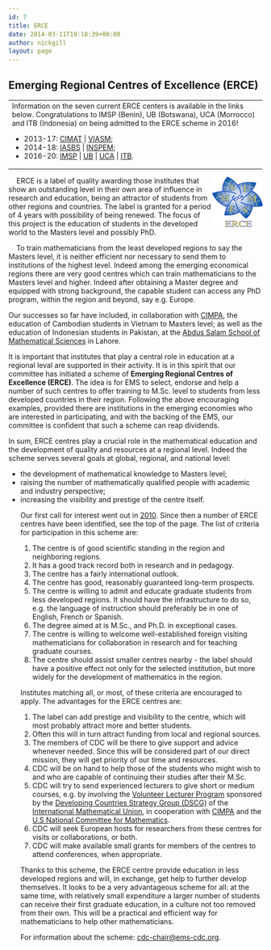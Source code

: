 ```yaml
---
id: 7
title: ERCE
date: 2014-03-11T19:18:39+00:00
author: nickgill
layout: page
---
```


<h2>Emerging Regional Centres of Excellence (ERCE)</H2>

<table class="announcement">
<tr><td align=left>
Information on the seven current ERCE centers is available in the links below. Congratulations to IMSP (Benin), UB (Botswana), UCA (Morrocco) and ITB (Indonesia) on being admitted to the ERCE scheme in 2016! <br>
<ul>
<li> 2013-17: <a href = "erce_cimat.php">CIMAT</a> | <a href = "erce_viasm.php">VIASM</a>;
<li> 2014-18: <a href = "erce_iasbs.php">IASBS</a> | <a href = "erce_inspem.php">INSPEM</a>;
<li> 2016-20: <a href = "erce_imsp.php">IMSP</a> | <a href = "erce_ub.php">UB</a>  | <a href = "erce_uca.php">UCA</a> | <a href = "erce_itb.php">ITB</a>.
</ul>
</td></tr></table>

<p><img src="images/ems_erce.jpg" border="0" height="100" width="100" align=right> 
&nbsp; &nbsp; 
ERCE is a label of quality awarding those institutes that show an outstanding level in their own area of influence in research and education, being an attractor of students from other regions and countries. The label is granted for a period of 4 years with possibility of being renewed. The focus of this project is the education of students in the developed world to the Masters level and possibly PhD. <!--We aim to tailor our approach so that it is appropriate to the different levels of development that exist in different parts of the world. Our first call for interest went out in <a href = "erceadv10.pdf">2010</a>, another followed in <a href = "ercdadv12.pdf">2012</a>, and a third in <a href="erceadv13.pdf">2013</a>.</p>-->
</p><p>
&nbsp; &nbsp;  
To train mathematicians from the least developed regions to say the Masters level, it is neither efficient nor necessary to send them to institutions of the highest level. Indeed among the  emerging economical regions there are very good centres which can train mathematicians to the Masters level and higher. Indeed after obtaining a Master degree and equipped with strong background, the capable student can access any PhD program, within the region and beyond, say e.g. Europe.  
<!--
Among these we can cite many in Brazil, China, India, South Africa, 
Vietnam, etc.   
After the Master's degree, if the student is capable, 
then we can try to find ways of sending him or her to Europe to do a
Ph.D.-->  
</p><p>
Our successes so far have included, in collaboration with 
<a href="http://www.cimpa-icpam.org/">CIMPA</a>, the education of Cambodian students in Vietnam to Masters level; as well as the education of Indonesian students in Pakistan, at the <a href = "http://www.sms.edu.pk/">Abdus Salam School of Mathematical Sciences</a> in Lahore.
</p><p>
It is important that institutes that play a central role in education at a regional leval are supported in their activity.
It is in this spirit that our committee has initiated a scheme of 
<b> Emerging Regional Centres of Excellence (ERCE)</b>.  The idea is for EMS
to select, endorse and help a number of such centres to offer training
to M.Sc. level to students from less developed countries in their 
region. Following the above encouraging examples, provided there are 
institutions in the emerging economies who are interested in 
participating, and with the backing of the EMS, our committee is 
confident that such a scheme can reap dividends.
</p><p>
In sum, ERCE centres play a crucial role in the mathematical education and the development of quality and resources at a regional level. Indeed the scheme serves  several goals at global, regional, and national level:
<ul>
<li>    the development of mathematical knowledge to Masters level;
<li>    raising the number of mathematically qualified people with academic and industry perspective;
<li>    increasing the visibility and prestige of the centre itself.
</p><p>
Our first call for interest went out in <a href = "erceadv10.pdf">2010</a>.  Since then a number of ERCE centres have been identified, see the top of the page. The list of criteria for participation in this scheme are:
<ol>
<li> The centre is of good scientific standing in the region 
       and neighboring regions.
<li> It has a good track record both in research and in pedagogy.
<li> The centre has a fairly international outlook.
<li> The centre has good, reasonably guaranteed long-term prospects.
<li> The centre is willing to admit and educate graduate
       students from less developed regions.  It should have the
       infrastructure to do so, e.g. the language of instruction should 
       preferably be in one of English, 
       French or Spanish. 
<li> The degree aimed at is M.Sc., and Ph.D. in exceptional cases.
<li> The centre is willing to welcome well-established 
       foreign visiting mathematicians for collaboration in research 
       and for teaching graduate courses.
<li>The centre should assist smaller centres nearby - the label should have a positive effect not only for the selected institution, but more widely for the development of mathematics in the region.
</ol>
</p><p>
Institutes matching all, or most, of these criteria are encouraged to apply. The advantages for the ERCE centres are:
<ol>
<li>    The label can add prestige and visibility to the centre, which will most probably attract more and better students. 
<li>    Often this will in turn attract funding from local and regional sources. 
<li>    The members of CDC will be there to give support and advice whenever needed. Since this will be considered part of our direct mission, they will get priority of our time and resources.
<li>    CDC will be on hand to help those of the students who might wish to and who are capable of continuing their studies after their M.Sc.
<li>    CDC will try to send experienced lecturers to give short or medium courses, e.g. by involving the <a href =  "http://www.math.osu.edu/~imu.cdc/vlp/">Volunteer Lecturer Program</a> sponsored by the <a href = "http://www.math.osu.edu/~imu.cdc/dcsg/activities.php">Developing Countries Strategy Group (DSCG)</a> of the <a href = "http://www.mathunion.org/">International Mathematical Union</a>, in cooperation with <a href = "http://www.cimpa-icpam.org/">CIMPA</a> and the <a href = "http://sites.nationalacademies.org/PGA/biso/IMU/index.htm">U.S National Committee for Mathematics</a>. 
<li>    CDC will seek European hosts for researchers from these centres for visits or collaborations, or both.
<li>    CDC will make available small grants for members of the centres to attend conferences, when appropriate. 
</ol></p><p>
Thanks to this scheme, the ERCE centre provide education in less developed regions and will, in exchange, get help to further develop themselves. It looks to be a very advantageous scheme for all: at the same time, with relatively small expenditure a larger number of students can receive their first graduate education, in a culture not too removed from their own. This will be a practical and efficient way for mathematicians to help other mathematicians.
</p><p>
For information about the scheme: <a href = "mailto:cdc-chair@ems-cdc.org">cdc-chair@ems-cdc.org</a>.
</p>


